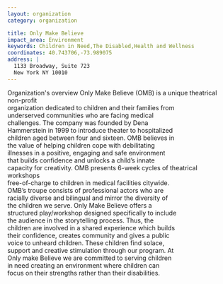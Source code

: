 ```yaml
---
layout: organization
category: organization

title: Only Make Believe
impact_area: Environment
keywords: Children in Need,The Disabled,Health and Wellness
coordinates: 40.743706,-73.989075
address: |
  1133 Broadway, Suite 723
  New York NY 10010
---
```

Organization's overview
Only Make Believe (OMB) is a unique theatrical non-profit  
organization dedicated to children and their families from  
underserved communities who are facing medical  
challenges. The company was founded by Dena  
Hammerstein in 1999 to introduce theater to hospitalized  
children aged between four and sixteen. OMB believes in  
the value of helping children cope with debilitating  
illnesses in a positive, engaging and safe environment  
that builds confidence and unlocks a child’s innate  
capacity for creativity. 
OMB presents 6-week cycles of theatrical workshops  
free-of-charge to children in medical facilities citywide.  
OMB’s troupe consists of professional actors who are  
racially diverse and bilingual and mirror the diversity of  
the children we serve. Only Make Believe offers a  
structured play/workshop designed specifically to include  
the audience in the storytelling process. Thus, the  
children are involved in a shared experience which builds  
their confidence, creates community and gives a public  
voice to unheard children. These children find solace,  
support and creative stimulation through our program. At  
Only make Believe we are committed to serving children  
in need creating an environment where children can  
focus on their strengths rather than their disabilities.